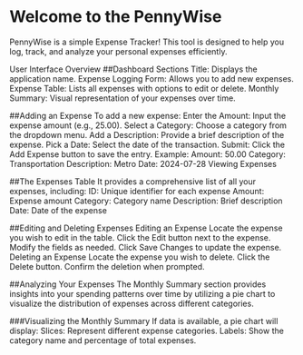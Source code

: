 ﻿# Welcome to the PennyWise
PennyWise is a simple Expense Tracker! This tool is designed to help you log, track, and analyze your personal expenses efficiently. 

User Interface Overview
##Dashboard Sections
Title: Displays the application name.
Expense Logging Form: Allows you to add new expenses.
Expense Table: Lists all expenses with options to edit or delete.
Monthly Summary: Visual representation of your expenses over time.

##Adding an Expense
To add a new expense:
Enter the Amount: Input the expense amount (e.g., 25.00).
Select a Category: Choose a category from the dropdown menu.
Add a Description: Provide a brief description of the expense.
Pick a Date: Select the date of the transaction.
Submit: Click the Add Expense button to save the entry.
Example:
Amount: 50.00
Category: Transportation
Description: Metro
Date: 2024-07-28
Viewing Expenses

##The Expenses Table 
It provides a comprehensive list of all your expenses, including:
ID: Unique identifier for each expense
Amount: Expense amount
Category: Category name
Description: Brief description
Date: Date of the expense

##Editing and Deleting Expenses
Editing an Expense
Locate the expense you wish to edit in the table.
Click the Edit button next to the expense.
Modify the fields as needed.
Click Save Changes to update the expense.
Deleting an Expense
Locate the expense you wish to delete.
Click the Delete button.
Confirm the deletion when prompted.

##Analyzing Your Expenses
The Monthly Summary section provides insights into your spending patterns over time by utilizing a pie chart to visualize the distribution of expenses across different categories.

###Visualizing the Monthly Summary
If data is available, a pie chart will display:
Slices: Represent different expense categories.
Labels: Show the category name and percentage of total expenses.
